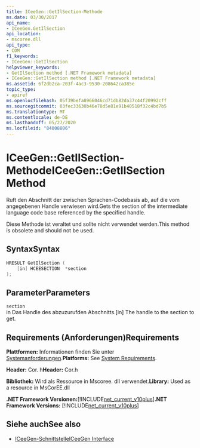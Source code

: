 ```yaml
---
title: ICeeGen::GetIlSection-Methode
ms.date: 03/30/2017
api_name:
- ICeeGen.GetIlSection
api_location:
- mscoree.dll
api_type:
- COM
f1_keywords:
- ICeeGen::GetIlSection
helpviewer_keywords:
- GetIlSection method [.NET Framework metadata]
- ICeeGen::GetIlSection method [.NET Framework metadata]
ms.assetid: 6f2db2ca-203f-4ac3-9530-208642ca385e
topic_type:
- apiref
ms.openlocfilehash: 05f39befa8966046cd71db82da37c44f20992cff
ms.sourcegitcommit: 03fec33630b46e78d5e81e91b40518f32c4bd7b5
ms.translationtype: MT
ms.contentlocale: de-DE
ms.lasthandoff: 05/27/2020
ms.locfileid: "84008806"
---
```

# <a name="iceegengetilsection-method"></a><span data-ttu-id="0fb0f-102">ICeeGen::GetIlSection-Methode</span><span class="sxs-lookup"><span data-stu-id="0fb0f-102">ICeeGen::GetIlSection Method</span></span>
<span data-ttu-id="0fb0f-103">Ruft den Abschnitt der zwischen Sprachen-Codebasis ab, auf die vom angegebenen Handle verwiesen wird.</span><span class="sxs-lookup"><span data-stu-id="0fb0f-103">Gets the section of the intermediate language code base referenced by the specified handle.</span></span>  
  
 <span data-ttu-id="0fb0f-104">Diese Methode ist veraltet und sollte nicht verwendet werden.</span><span class="sxs-lookup"><span data-stu-id="0fb0f-104">This method is obsolete and should not be used.</span></span>  
  
## <a name="syntax"></a><span data-ttu-id="0fb0f-105">Syntax</span><span class="sxs-lookup"><span data-stu-id="0fb0f-105">Syntax</span></span>  
  
```cpp  
HRESULT GetIlSection (  
    [in] HCEESECTION  *section  
);  
```  
  
## <a name="parameters"></a><span data-ttu-id="0fb0f-106">Parameter</span><span class="sxs-lookup"><span data-stu-id="0fb0f-106">Parameters</span></span>  
 `section`  
 <span data-ttu-id="0fb0f-107">in Das Handle des abzuzurufden Abschnitts.</span><span class="sxs-lookup"><span data-stu-id="0fb0f-107">[in] The handle to the section to get.</span></span>  
  
## <a name="requirements"></a><span data-ttu-id="0fb0f-108">Requirements (Anforderungen)</span><span class="sxs-lookup"><span data-stu-id="0fb0f-108">Requirements</span></span>  
 <span data-ttu-id="0fb0f-109">**Plattformen:** Informationen finden Sie unter [Systemanforderungen](../../get-started/system-requirements.md).</span><span class="sxs-lookup"><span data-stu-id="0fb0f-109">**Platforms:** See [System Requirements](../../get-started/system-requirements.md).</span></span>  
  
 <span data-ttu-id="0fb0f-110">**Header:** Cor. h</span><span class="sxs-lookup"><span data-stu-id="0fb0f-110">**Header:** Cor.h</span></span>  
  
 <span data-ttu-id="0fb0f-111">**Bibliothek:** Wird als Ressource in Mscoree. dll verwendet.</span><span class="sxs-lookup"><span data-stu-id="0fb0f-111">**Library:** Used as a resource in MsCorEE.dll</span></span>  
  
 <span data-ttu-id="0fb0f-112">**.NET Framework Versionen:**[!INCLUDE[net_current_v10plus](../../../../includes/net-current-v10plus-md.md)]</span><span class="sxs-lookup"><span data-stu-id="0fb0f-112">**.NET Framework Versions:** [!INCLUDE[net_current_v10plus](../../../../includes/net-current-v10plus-md.md)]</span></span>  
  
## <a name="see-also"></a><span data-ttu-id="0fb0f-113">Siehe auch</span><span class="sxs-lookup"><span data-stu-id="0fb0f-113">See also</span></span>

- [<span data-ttu-id="0fb0f-114">ICeeGen-Schnittstelle</span><span class="sxs-lookup"><span data-stu-id="0fb0f-114">ICeeGen Interface</span></span>](iceegen-interface.md)
